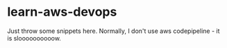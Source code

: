 # learn-aws-devops
Just throw some snippets here. Normally, I don't use aws codepipeline - it is sloooooooooow.
